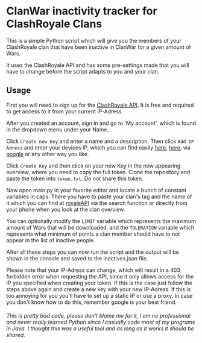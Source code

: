 # ClanWar inactivity tracker for ClashRoyale Clans

This is a simple Python script which will give you the members of your ClashRoyale clan that have been inactive in ClanWar for a given amount of Wars.

It uses the ClashRoyale API and has some pre-settings made that you will have to change before the script adapts to you and your clan.

## Usage

First you will need to sign up for the [ClashRoyale API](https://developer.clashroyale.com/#/register). It is free and required to get access to it from your current IP-Adress.

After you created an account, sign in and go to 'My account', which is found in the dropdown menu under your Name.


Click `Create new Key` and enter a name and a description. Then click `Add IP Adress` and enter your devices IP, which you can find easily [here](https://whatismyipaddress.com), [here](https://www.whatismyip.com), via [google](https://www.google.com/search?q=what+is+my+ip) or any other way you like.

Click `Create Key` and then click on your new Key in the now appearing overview, where you need to copy the full token. 
Clone the repository and paste the token into `token.txt`. Do not share this token.

Now open main.py in your favorite editor and locate a bunch of constant variables in caps. 
There you have to paste your clan's tag and the name of it which you can find at [royaleAPI](https://royaleapi.com/clans) via the search function or directly from your phone when you look at the clan overview.

You can optionally modify the `LIMIT` variable which represents the maximum amount of Wars that will be downloaded, and the `TOLERATION` variable which represents what minimum of points a clan member should have to not appear in the list of inactive people.

After all these steps you can now run the script and the output will be shown in the console and saved to the inactives.json file. 

Please note that your IP-Adress can change, which will result in a 403 forbidden error when requesting the API, since it only allows access for the IP you specified when creating your token. If this is the case just follow the steps above again and create a new key with your new IP-Adress. If this is too annoying for you you'll have to set up a static IP or use a proxy. In case you don't know how to do this, remember google is your best friend.


###### This is pretty bad code, please don't blame me for it, I am no professional and never really learned Python since I casually code most of my programs in Java. I thought this was a useful tool and as long as it works it should be shared. 
